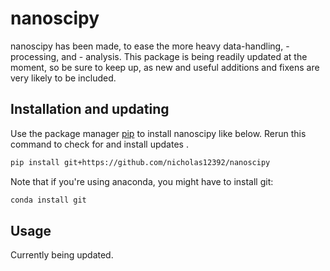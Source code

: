 # nanoscipy

nanoscipy has been made, to ease the more heavy data-handling, -processing, and - analysis. 
This package is being readily updated at the moment, so be sure to keep up, as new and useful additions and fixens are very likely to be included.

## Installation and updating
Use the package manager [pip](https://pip.pypa.io/en/stable/) to install nanoscipy like below. 
Rerun this command to check for and install  updates .
```bash
pip install git+https://github.com/nicholas12392/nanoscipy
```
Note that if you're using anaconda, you might have to install git: 
```bash
conda install git
```
## Usage
Currently being updated.
